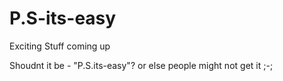 # P.S-its-easy

Exciting Stuff coming up

Shoudnt it be - "P.S.its-easy"? or else people might not get it ;-;
